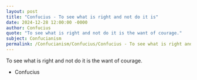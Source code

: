 ```yaml
---
layout: post
title: "Confucius - To see what is right and not do it is"
date: 2024-12-28 12:00:00 -0000
author: Confucius
quote: "To see what is right and not do it is the want of courage."
subject: Confucianism
permalink: /Confucianism/Confucius/Confucius - To see what is right and not do it is
---
```


To see what is right and not do it is the want of courage.

- Confucius
